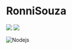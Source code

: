 # RonniSouza


<img src="{https://img.shields.io/badge/Node.js-339933?style=for-the-badge&logo=nodedotjs&logoColor=white}" />

<img src="(https://img.shields.io/badge/JavaScript-323330?style=for-the-badge&logo=javascript&logoColor=F7DF1E)" javascript/>

![Nodejs](https://img.shields.io/badge/Node.js-339933?style=for-the-badge&logo=nodedotjs&logoColor=white)
